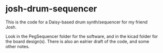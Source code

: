 # josh-drum-sequencer
This is the code for a Daisy-based drum synth/sequencer for my friend Josh.

Look in the PegSequencer folder for the software, and in the kicad folder for the board design(s). There is also an ealrier draft of the code, and some other notes.